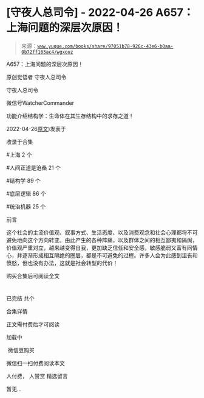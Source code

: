 # [守夜人总司令] - 2022-04-26 A657：上海问题的深层次原因！

> 来源：[`www.yuque.com/books/share/97051b78-926c-43e6-b0aa-0b72ff163ac4/wgxouz`](https://www.yuque.com/books/share/97051b78-926c-43e6-b0aa-0b72ff163ac4/wgxouz)



A657：上海问题的深层次原因！ 

原创觉悟者 守夜人总司令 

守夜人总司令 

微信号WatcherCommander 

功能介绍结构学：生命体在其生存结构中的求存之道！ 

2022-04-26[原文](https://mp.weixin.qq.com/s?__biz=MzAxNDk1NjI2Mw==&mid=2247488340&idx=1&sn=bb9bfe020176a436e7cad11092756510&chksm=9b8a30dcacfdb9ca404fcb8fa4a5d9f0c13d42875763a9f8ccc28b3c8d9f3fa0868c968026c4#rd))发表于 

收录于合集 

#上海 2 个 

#人间正道是沧桑 21 个 

#结构学 89 个 

#底层逻辑 86 个 

#统治机器 25 个 

前言 

这个社会的主流价值观、叙事方式、生活态度、以及消费观念和社会心理都将不可避免地向这个方向转变。由此产生的各种阵痛，以及群体之间的相互鄙夷和隔阂，价值观严重对立，越来越变得自我，更加缺乏信任和安全感，敏感脆弱又富有同情心，并逐渐形成相互隔绝的圈层，都是不可避免的过程。许多人会为此感到沮丧和愤怒，但也没有办法，这就是社会转型的代价！ 

购买合集后可阅读全文 

# 

已完结 共个 

合集详情 

正文需付费后才可阅读 

加载中 

 微信豆购买 

微信扫一扫付费阅读本文 

人付费， 人赞赏 <ne-h3 id="3Rv5W" data-lake-id="3Rv5W"><ne-heading-ext><ne-heading-anchor></ne-heading-anchor><ne-heading-fold></ne-heading-fold></ne-heading-ext><ne-heading-content>精选留言</ne-heading-content></ne-h3> 

暂无...